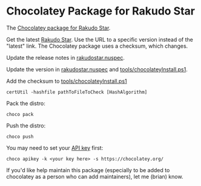 # Chocolatey Package for Rakudo Star

The [Chocolatey package for Rakudo Star](https://chocolatey.org/packages/rakudostar).

Get the latest [Rakudo Star](http://rakudo.org/downloads/star/).
Use the URL to a specific version instead of the "latest" link. The
Chocolatey package uses a checksum, which changes.

Update the release notes in [rakudostar.nuspec](rakudostar.nuspec).

Update the version in  [rakudostar.nuspec](rakudostar.nuspec)
and [tools/chocolateyInstall.ps1](tools/chocolateyinstall.ps1).

Add the checksum to [tools/chocolateyInstall.ps1](tools/chocolateyinstall.ps1)

	certUtil -hashfile pathToFileToCheck [HashAlgorithm]

Pack the distro:

	choco pack

Push the distro:

	choco push

You may need to set your [API key](https://github.com/chocolatey/choco/wiki/CommandsApiKey) first:

	choco apikey -k <your key here> -s https://chocolatey.org/

If you'd like help maintain this package (especially to be added to chocolatey
as a person who can add maintainers), let me (brian) know.
